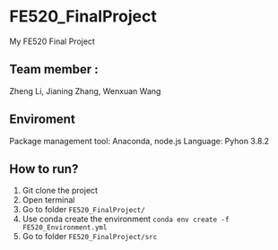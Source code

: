 # FE520_FinalProject
My FE520 Final Project

## Team member :
Zheng Li, Jianing Zhang, Wenxuan Wang

## Enviroment 
Package management tool: Anaconda, node.js
Language: Pyhon 3.8.2

## How to run?

1. Git clone the project
2. Open terminal 
3. Go to folder `FE520_FinalProject/`
4. Use conda create the environment `conda env create -f FE520_Environment.yml`
5. Go to folder `FE520_FinalProject/src`

